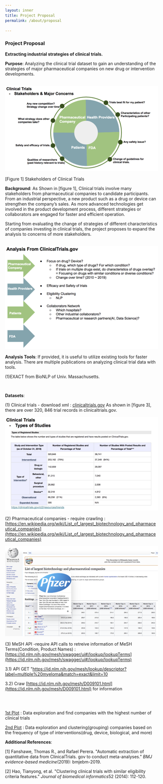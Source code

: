 ```yaml
---
layout: inner
title: Project Proposal
permalink: /about/proposal

---
```


### Project Proposal

**Extracting industrial strategies of clinical trials.**<br>

**Purpose**: Analyzing the clinical trial dataset to gain an understanding of the strategies of major pharmaceutical companies on new drug or intervention developments. <br>

<br>

<img src="../img/posts/image-20191104110650497.png" alt="image-20191104110650497" style="zoom:50%;" />

[Figure 1] Stakeholders of Clinical Trials <br>

**Background**: As Shown in [figure 1], Clinical trials involve many stakeholders from pharmaceutical companies to candidate participants. From an industrial perspective, a new product such as a drug or device can strengthen the company’s sales. As more advanced technologies get involved in the product development process, different strategies or collaborators are engaged for faster and efficient operation.

Starting from evaluating the change of strategies of different characteristics of companies investing in clinical trials, the project proposes to expand the analysis to concerns of more stakeholders. <br>

<br>

<img src="../img/posts/image-20191104121538956.png" alt="image-20191104121538956" style="zoom:50%;" />



<br>

**Analysis Tools**: If provided, it is useful to utilize existing tools for faster analysis. There are multiple publications on analyzing clinical trial data with tools.

(1)EXACT from BioNLP of Univ. Massachusetts.

<br>

**Datasets**: <br>

(1) Clinical trials - download xml : [clinicaltrials.gov](clinicaltrials.gov)
As shown in [figure 3], there are over 320, 846 trial records in clinicaltrials.gov.

<img src="../img/posts/image-20191104111952955.png" alt="image-20191104111952955" style="zoom:50%;" />

(2) Pharmaceutical companies - require crawling : [https://en.wikipedia.org/wiki/List_of_largest_biotechnology_and_pharmaceutical_companies](https://en.wikipedia.org/wiki/List_of_largest_biotechnology_and_pharmaceutical_companies)

<img src="../img/posts/image-20191104113216529.png" alt="image-20191104113216529" style="zoom:50%;" />

(3) MeSH API -require API calls to retreive information of MeSH Terms(Condition, Product Names) : [https://id.nlm.nih.gov/mesh/swagger/ui#/lookup/lookupTerms](https://id.nlm.nih.gov/mesh/swagger/ui#/lookup/lookupTerms) <br>

3.1) API GET "https://id.nlm.nih.gov/mesh/lookup/descriptor?label=multiple%20myeloma&match=exact&limit=10 <br>

3.2) Craw [https://id.nlm.nih.gov/mesh/D009101.html](https://id.nlm.nih.gov/mesh/D009101.html) for information



<br>

<br>

[1st Plot](../resource/data_exploration.html)  : Data exploration and find companies with the highest number of clinical trials <br>

[2nd Plot](../resource/data_exploration_type_PCA.html) : Data exploration and clustering(grouping) companies based on the frequency of type of interventions(drug, device, biological, and more)



**Additional References**:

[1] Fanshawe, Thomas R., and Rafael Perera. "Automatic extraction of quantitative data from ClinicalTrials. gov to conduct meta-analyses." *BMJ evidence-based medicine*(2019): bmjebm-2019. <br>

[2] Hao, Tianyong, et al. "Clustering clinical trials with similar eligibility criteria features." *Journal of biomedical informatics*52 (2014): 112-120.